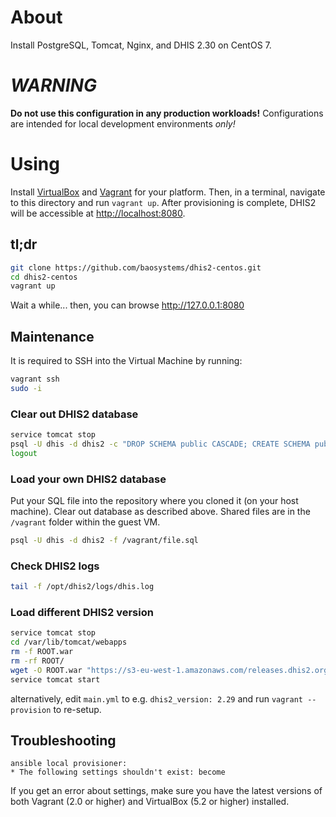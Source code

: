 # About

Install PostgreSQL, Tomcat, Nginx, and DHIS 2.30 on CentOS 7.

# _WARNING_

**Do not use this configuration in any production workloads!** Configurations are intended for local development environments _only!_

# Using

Install [VirtualBox](https://www.virtualbox.org/wiki/Downloads) and [Vagrant](https://www.vagrantup.com/downloads.html) for your platform. Then, in a terminal, navigate to this directory and run `vagrant up`. After provisioning is complete, DHIS2 will be accessible at [http://localhost:8080](http://localhost:8080).

## tl;dr

```bash
git clone https://github.com/baosystems/dhis2-centos.git
cd dhis2-centos
vagrant up
```

Wait a while... then, you can browse http://127.0.0.1:8080


## Maintenance

It is required to SSH into the Virtual Machine by running:

```bash
vagrant ssh
sudo -i
```

### Clear out DHIS2 database

```bash
service tomcat stop
psql -U dhis -d dhis2 -c "DROP SCHEMA public CASCADE; CREATE SCHEMA public;"
logout
```

### Load your own DHIS2 database

Put your SQL file into the repository where you cloned it (on your host machine).
Clear out database as described above.
Shared files are in the `/vagrant` folder within the guest VM.

```bash
psql -U dhis -d dhis2 -f /vagrant/file.sql
```

### Check DHIS2 logs

```bash
tail -f /opt/dhis2/logs/dhis.log
```

### Load different DHIS2 version

```bash
service tomcat stop
cd /var/lib/tomcat/webapps
rm -f ROOT.war
rm -rf ROOT/
wget -O ROOT.war "https://s3-eu-west-1.amazonaws.com/releases.dhis2.org/2.29/dhis.war"
service tomcat start
```

alternatively, edit `main.yml` to e.g. `dhis2_version: 2.29`
and run `vagrant --provision` to re-setup.


## Troubleshooting

```
ansible local provisioner:
* The following settings shouldn't exist: become
```

If you get an error about settings, make sure you have the latest versions of both Vagrant (2.0 or higher) and VirtualBox (5.2 or higher) installed.
